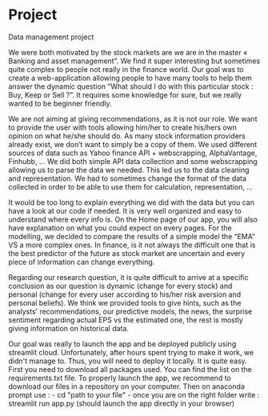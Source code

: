 # Project
Data management project

We were both motivated by the stock markets are we are in the master « Banking and asset management”. We find it super interesting but sometimes quite complex to people not really in the finance world. Our goal was to create a web-application allowing people to have many tools to help them answer the dynamic question “What should I do with this particular stock : Buy, Keep or Sell ?”. It requires some knowledge for sure, but we really wanted to be beginner friendly. 

We are not aiming at giving recommendations, as it is not our role. We want to provide the user with tools allowing him/her to create his/hers own opinion on what he/she should do. As many stock information providers already exist, we don’t want to simply be a copy of them. We used different sources of data such as Yahoo finance API + webscrapping, AlphaVantage, Finhubb, … We did both simple API data collection and some webscrapping allowing us to parse the data we needed. This led us to the data cleaning and representation. We had to sometimes change the format of the data collected in order to be able to use them for calculation, representation, …

It would be too long to explain everything we did with the data but you can have a look at our code if needed. It is very well organized and easy to understand where every info is. On the Home page of our app, you will also have explanation on what you could expect on every pages. 
For the modelling, we decided to compare the results of a simple model the “EMA” VS a more complex ones. In finance, is it not always the difficult one that is the best predictor of the future as stock market are uncertain and every piece of information can change everything. 

Regarding our research question, it is quite difficult to arrive at a specific conclusion as our question is dynamic (change for every stock) and personal (change for every user according to his/her risk aversion and personal beliefs). We think we provided tools to give hints, such as the analysts’ recommendations, our predictive models, the news, the surprise sentiment regarding actual EPS vs the estimated one, the rest is mostly giving information on historical data. 

Our goal was really to launch the app and be deployed publicly using streamlit cloud. Unfortunately, after hours spent trying to make it work, we didn't manage to. Thus, you will need to deploy it locally. It is quite easy. First you need to download all packages used. You can find the list on the requirements.txt file. To properly launch the app, we recommend to download our files in a repository on your computer. Then on anaconda prompt use : - cd "path to your file"
                      - once you are on the right folder write : streamlit run app.py (should launch the app directly in your browser)
